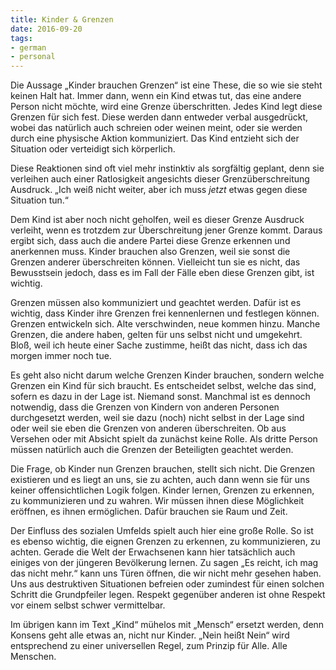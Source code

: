 ```yaml
---
title: Kinder & Grenzen
date: 2016-09-20
tags:
- german
- personal
---
```

Die Aussage „Kinder brauchen Grenzen“ ist eine These, die so wie sie steht keinen Halt hat. Immer dann, wenn ein Kind etwas tut, das eine andere Person nicht möchte, wird eine Grenze überschritten. Jedes Kind legt diese Grenzen für sich fest. Diese werden dann entweder verbal ausgedrückt, wobei das natürlich auch schreien oder weinen meint, oder sie werden durch eine physische Aktion kommuniziert. Das Kind entzieht sich der Situation oder verteidigt sich körperlich.

<!--more-->

Diese Reaktionen sind oft viel mehr instinktiv als sorgfältig geplant, denn sie verleihen auch einer Ratlosigkeit angesichts dieser Grenzüberschreitung Ausdruck. „Ich weiß nicht weiter, aber ich muss *jetzt* etwas gegen diese Situation tun.“

Dem Kind ist aber noch nicht geholfen, weil es dieser Grenze Ausdruck verleiht, wenn es trotzdem zur Überschreitung jener Grenze kommt. Daraus ergibt sich, dass auch die andere Partei diese Grenze erkennen und anerkennen muss. Kinder brauchen also Grenzen, weil sie sonst die Grenzen anderer überschreiten können. Vielleicht tun sie es nicht, das Bewusstsein jedoch, dass es im Fall der Fälle eben diese Grenzen gibt, ist wichtig.

Grenzen müssen also kommuniziert und geachtet werden. Dafür ist es wichtig, dass Kinder ihre Grenzen frei kennenlernen und festlegen können. Grenzen entwickeln sich. Alte verschwinden, neue kommen hinzu. Manche Grenzen, die andere haben, gelten für uns selbst nicht und umgekehrt. Bloß, weil ich heute einer Sache zustimme, heißt das nicht, dass ich das morgen immer noch tue.

Es geht also nicht darum welche Grenzen Kinder brauchen, sondern welche Grenzen ein Kind für sich braucht. Es entscheidet selbst, welche das sind, sofern es dazu in der Lage ist. Niemand sonst. Manchmal ist es dennoch notwendig, dass die Grenzen von Kindern von anderen Personen durchgesetzt werden, weil sie dazu (noch) nicht selbst in der Lage sind oder weil sie eben die Grenzen von anderen überschreiten. Ob aus Versehen oder mit Absicht spielt da zunächst keine Rolle. Als dritte Person müssen natürlich auch die Grenzen der Beteiligten geachtet werden.

Die Frage, ob Kinder nun Grenzen brauchen, stellt sich nicht. Die Grenzen existieren und es liegt an uns, sie zu achten, auch dann wenn sie für uns keiner offensichtlichen Logik folgen. Kinder lernen, Grenzen zu erkennen, zu kommunizieren und zu wahren. Wir müssen ihnen diese Möglichkeit eröffnen, es ihnen ermöglichen. Dafür brauchen sie Raum und Zeit.

Der Einfluss des sozialen Umfelds spielt auch hier eine große Rolle. So ist es ebenso wichtig, die eignen Grenzen zu erkennen, zu kommunizieren, zu achten. Gerade die Welt der Erwachsenen kann hier tatsächlich auch einiges von der jüngeren Bevölkerung lernen. Zu sagen „Es reicht, ich mag das nicht mehr.“ kann uns Türen öffnen, die wir nicht mehr gesehen haben. Uns aus destruktiven Situationen befreien oder zumindest für einen solchen Schritt die Grundpfeiler legen. Respekt gegenüber anderen ist ohne Respekt vor einem selbst schwer vermittelbar.

Im übrigen kann im Text „Kind“ mühelos mit „Mensch“ ersetzt werden, denn Konsens geht alle etwas an, nicht nur Kinder. „Nein heißt Nein“ wird entsprechend zu einer universellen Regel, zum Prinzip für Alle. Alle Menschen.
